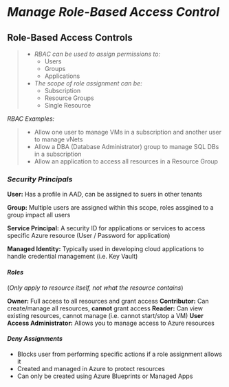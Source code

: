 [//]: <> (AZ-104 Notes | Michael Teske | Pluralsight)

# ***Manage Role-Based Access Control***

## **Role-Based Access Controls**

> - *RBAC can be used to assign permissions to:*
>   - Users
>   - Groups
>   - Applications
> - *The scope of role assignment can be:*
>   - Subscription
>   - Resource Groups
>   - Single Resource

*RBAC Examples:*

> - Allow one user to manage VMs in a subscription and another user to manage vNets
> - Allow a DBA (Database Administrator) group to manage SQL DBs in a subscription
> - Allow an application to access all resources in a Resource Group

### *Security Principals*

**User:** Has a profile in AAD, can be assigned to suers in other tenants

**Group:** Multiple users are assigned within this scope, roles assgined to a group impact all users

**Service Principal:** A security ID for applications or services to access specific Azure resource (User / Password for application)

**Managed Identity:** Typically used in developing cloud applications to handle credential management (i.e. Key Vault)

#### *Roles*
(*Only apply to resource itself, not what the resource contains*)

**Owner:** Full access to all resources and grant access
**Contributor:** Can create/manage all resources, **cannot** grant access
**Reader:** Can view existing resources, cannot manage (i.e. cannot start/stop a VM)
**User Access Administrator:** Allows you to manage access to Azure resources

#### *Deny Assignments*

- Blocks user from performing specific actions if a role assignment allows it
- Created and managed in Azure to protect resources
- Can only be created using Azure Blueprints or Managed Apps
